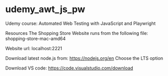 # udemy_awt_js_pw

Udemy course: Automated Web Testing with JavaScript and Playwright

Resources
The Shopping Store Website runs from the following file: shopping-store-mac-amd64

Website url: localhost:2221

Download latest node.js from: https://nodejs.org/en
Choose the LTS option

Download VS code: https://code.visualstudio.com/download
